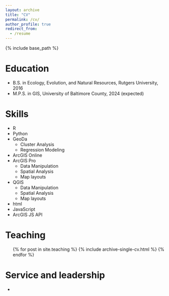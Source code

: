 ```yaml
---
layout: archive
title: "CV"
permalink: /cv/
author_profile: true
redirect_from:
  - /resume
---
```


{% include base_path %}

Education
======
* B.S. in Ecology, Evolution, and Natural Resources, Rutgers University, 2016
* M.P.S. in GIS, University of Baltimore County, 2024 (expected)
  
Skills
======
* R 
* Python
* GeoDa
  * Cluster Analysis
  * Regression Modeling
* ArcGIS Online
* ArcGIS Pro
  * Data Manipulation
  * Spatial Analysis
  * Map layouts
* QGIS
  * Data Manipulation
  * Spatial Analysis
  * Map layouts
* html
* JavaScript
*   ArcGIS JS API
  
Teaching
======
  <ul>{% for post in site.teaching %}
    {% include archive-single-cv.html %}
  {% endfor %}</ul>
  
Service and leadership
======
* 
